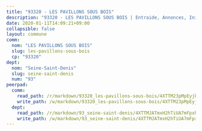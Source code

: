 ```yaml
---
title: "93320 - LES PAVILLONS SOUS BOIS"
description: "93320 - LES PAVILLONS SOUS BOIS | Entraide, Annonces, Initiatives"
date: 2020-01-11T14:09:21+09:00
collapsible: false
layout: commune
comm:
  nom: "LES PAVILLONS SOUS BOIS"
  slug: les-pavillons-sous-bois
  cp: "93320"
dept:
  nom: "Seine-Saint-Denis"
  slug: seine-saint-denis
  num: "93"
peerpad:
  comm:
    read_path: /r/markdown/93320_les-pavillons-sous-bois/4XTTM23pMpEyjkhDqVUMvcraGTmRppXqwCHiRuVCm9BJYDiA9
    write_path: /w/markdown/93320_les-pavillons-sous-bois/4XTTM23pMpEyjkhDqVUMvcraGTmRppXqwCHiRuVCm9BJYDiA9-K3TgUH49ZRpbCWMwL6DVuNjoDV1WS1tCQxHVpxHXrWYkHnpSYQJeEJSVv5LPsRyxdXVYdzDV2xrE3TApozD73NmMraTnjyKrQeUckzTvKV5jSwjxZ989ma4Ssi1sEcoshKaf7wMw
  dept:
    read_path: /r/markdown/93_seine-saint-denis/4XTTMJATmxH2hTiUA7mFpxh7CX7ayP5AC3AMkrp1RRZr6wE4j
    write_path: /w/markdown/93_seine-saint-denis/4XTTMJATmxH2hTiUA7mFpxh7CX7ayP5AC3AMkrp1RRZr6wE4j-K3TgUd8Pn1uMNKaHyngd5dLuNAy8KB6fwyvTeS1YNQweEEHnCzVqDnZechADXoiryRmnbLrLv7Coo3ksTRUjofAah3tkg8E32s9nr8Bbk211FDc1gzs64Pt6RhgCvgXto3zmE3NT
---
```


